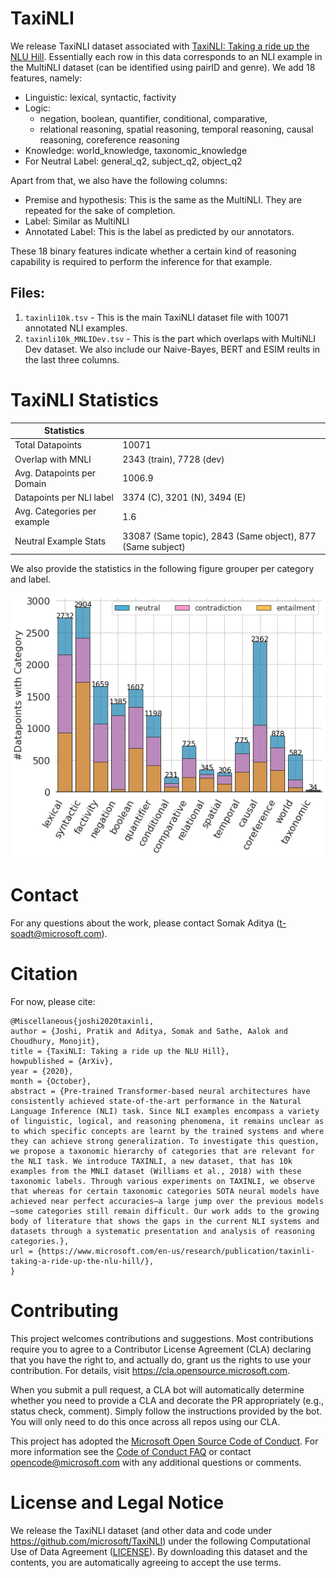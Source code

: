 # TaxiNLI

We release TaxiNLI dataset associated with [TaxiNLI: Taking a ride up the NLU Hill](https://arxiv.org/abs/2009.14505). Essentially each row in this data corresponds to an NLI example in the MultiNLI dataset (can be identified using pairID and genre). We add 18 features, namely:
- Linguistic: lexical, syntactic, factivity
- Logic: 
   - negation, boolean, quantifier, conditional, comparative, 
   - relational reasoning, spatial reasoning, temporal reasoning, causal reasoning, coreference reasoning
- Knowledge: world_knowledge, taxonomic_knowledge
- For Neutral Label: general_q2, subject_q2, object_q2

Apart from that, we also have the following columns:
- Premise and hypothesis: This is the same as the MultiNLI. They are repeated for the sake of completion.
- Label: Similar as MultiNLI
- Annotated Label: This is the label as predicted by our annotators.

These 18 binary features indicate whether a certain kind of reasoning capability is required to perform the inference for that example. 

## Files:
1. `taxinli10k.tsv` - This is the main TaxiNLI dataset file with 10071 annotated NLI examples. 
2. `taxinli10k_MNLIDev.tsv` - This is the part which overlaps with MultiNLI Dev dataset. We also include our Naive-Bayes, BERT and ESIM reults in the last three columns.

# TaxiNLI Statistics

Statistics |  |
--- | --- |
Total Datapoints | 10071 | 
Overlap with MNLI | 2343 (train), 7728 (dev) | 
Avg. Datapoints per Domain | 1006.9 | 
Datapoints per NLI label | 3374 (C), 3201 (N), 3494 (E) | 
Avg. Categories per example | 1.6 |
Neutral Example Stats | 33087 (Same topic), 2843 (Same object), 877 (Same subject)|


We also provide the statistics in the following figure grouper per category and label. 

![Alt text](category_plot_split.png?raw=true "Statistics of TaxiNLI Dataset")
 

# Contact

For any questions about the work, please contact Somak Aditya (t-soadt@microsoft.com).

# Citation

For now, please cite:

```
@Miscellaneous{joshi2020taxinli,
author = {Joshi, Pratik and Aditya, Somak and Sathe, Aalok and Choudhury, Monojit},
title = {TaxiNLI: Taking a ride up the NLU Hill},
howpublished = {ArXiv},
year = {2020},
month = {October},
abstract = {Pre-trained Transformer-based neural architectures have consistently achieved state-of-the-art performance in the Natural Language Inference (NLI) task. Since NLI examples encompass a variety of linguistic, logical, and reasoning phenomena, it remains unclear as to which specific concepts are learnt by the trained systems and where they can achieve strong generalization. To investigate this question, we propose a taxonomic hierarchy of categories that are relevant for the NLI task. We introduce TAXINLI, a new dataset, that has 10k examples from the MNLI dataset (Williams et al., 2018) with these taxonomic labels. Through various experiments on TAXINLI, we observe that whereas for certain taxonomic categories SOTA neural models have achieved near perfect accuracies—a large jump over the previous models—some categories still remain difficult. Our work adds to the growing body of literature that shows the gaps in the current NLI systems and datasets through a systematic presentation and analysis of reasoning categories.},
url = {https://www.microsoft.com/en-us/research/publication/taxinli-taking-a-ride-up-the-nlu-hill/},
}
```

# Contributing

This project welcomes contributions and suggestions.  Most contributions require you to agree to a
Contributor License Agreement (CLA) declaring that you have the right to, and actually do, grant us
the rights to use your contribution. For details, visit https://cla.opensource.microsoft.com.

When you submit a pull request, a CLA bot will automatically determine whether you need to provide
a CLA and decorate the PR appropriately (e.g., status check, comment). Simply follow the instructions
provided by the bot. You will only need to do this once across all repos using our CLA.

This project has adopted the [Microsoft Open Source Code of Conduct](https://opensource.microsoft.com/codeofconduct/).
For more information see the [Code of Conduct FAQ](https://opensource.microsoft.com/codeofconduct/faq/) or
contact [opencode@microsoft.com](mailto:opencode@microsoft.com) with any additional questions or comments.

# License and Legal Notice

We release the TaxiNLI dataset (and other data and code under https://github.com/microsoft/TaxiNLI) under the following Computational Use of Data Agreement ([LICENSE](https://github.com/microsoft/TaxiNLI/LICENSE)). By downloading this dataset and the contents, you are automatically agreeing to accept the use terms.
